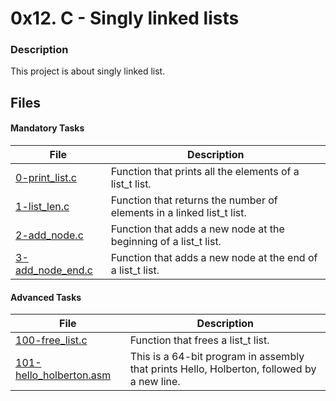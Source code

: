 # 0x12. C - Singly linked lists
### Description
This project is about singly linked list.

## Files
#### Mandatory Tasks

| File | Description |
| ------ | ------ |
| [0-print_list.c](https://github.com/MinaSamirSaad/alx-low_level_programming/blob/master/0x12-singly_linked_lists/0-print_list.c) | Function that prints all the elements of a list_t list. |
| [1-list_len.c](https://github.com/MinaSamirSaad/alx-low_level_programming/blob/master/0x12-singly_linked_lists/1-list_len.c) | Function that returns the number of elements in a linked list_t list. |
| [2-add_node.c](https://github.com/MinaSamirSaad/alx-low_level_programming/blob/master/0x12-singly_linked_lists/2-add_node.c) | Function that adds a new node at the beginning of a list_t list. |
| [3-add_node_end.c](https://github.com/MinaSamirSaad/alx-low_level_programming/blob/master/0x12-singly_linked_lists/3-add_node_end.c) | Function that adds a new node at the end of a list_t list. |


#### Advanced Tasks
| File | Description |
| ------ | ------ |
| [100-free_list.c](https://github.com/MinaSamirSaad/alx-low_level_programming/blob/master/0x12-singly_linked_lists/100-first.c) | Function that frees a list_t list. |
| [101-hello_holberton.asm](https://github.com/dalexach/holbertonschool-low_level_programming/blob/master/0x12-singly_linked_lists/101-hello_holberton.asm) | This is a 64-bit program in assembly that prints Hello, Holberton, followed by a new line. |
